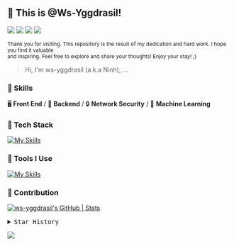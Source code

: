 ## 👋 This is @Ws-Yggdrasil!

[![][github-follower-shield]][github-follower-stats]
[![][informatn-x-shield]][informatn-x-link]
[![][informatn-telegram-shield]][informatn-telegram-link]
[![][informatn-email-shield]][informatn-email-address]

<sup>Thank you for visiting. This repository is the result of my dedication and hard work. I hope you find it valuable<br/>
and inspiring. Feel free to explore and share your thoughts!
Enjoy your stay! ;)</sup>

> Hi, I'm ws-yggdrasil (a.k.a Ninh), ...

### 🔨 Skills

🖥️ **Front End** / 🔧 **Backend** / 🔒 **Network Security** / 🧠 **Machine Learning**

### 🍉 Tech Stack

[![My Skills][tech-stack-skillicons-shield]](https://skillicons.dev)

### 🔨 Tools I Use

[![My Skills][tools-skillicons-shield]](https://skillicons.dev)

### 🍏 Contribution

[![ws-yggdrasil's GitHub | Stats][contribution-stats-shield]][contribution-stats-link]

<details>
  <summary><kbd>Star History</kbd></summary>
  <picture>
    <source media="(prefers-color-scheme: light)" srcset="https://api.star-history.com/svg?repos=ws-yggdrasil%2Fyggw&theme=light&type=Date">
    <img width="100%" src="https://api.star-history.com/svg?repos=ws-yggdrasil%2Fyggw&type=Date">
  </picture>
</details>

[![][github-contribution-grid-snake-shield]][github-contribution-grid-snake-link]

<!-- SNAKE GROUP -->

[github-contribution-grid-snake-shield]: https://raw.githubusercontent.com/ws-yggdrasil/ws-yggdrasil/output/github-contribution-grid-snake-dark.svg
[github-contribution-grid-snake-link]: https://github.com/Platane/snk

<!-- SKILLICONS SHIELDS GROUP -->

[tech-stack-skillicons-shield]: https://skillicons.dev/icons?i=python,arduino,nodejs,php,react,next,vue,nuxt,angular,express,tailwindcss,redux,bootstrap,html,css,js,jquery,ts,scss,django,flask,tensorflow,opencv,threejs
[tools-skillicons-shield]: https://skillicons.dev/icons?i=mysql,sqlite,redis,postgresql,docker,nginx,git,npm,pnpm,yarn,vite,vitest,webpack,babel,github,githubactions,figma,aws,azure,gcp,cloudflare,vercel,heroku

<!-- CONTRIBUTION GROUP -->

[contribution-stats-shield]: https://stats.quira.sh/ws-yggdrasil/github?theme=dark
[contribution-stats-link]: https://quira.sh?utm_source=widgets&utm_campaign=ws-yggdrasi

<!-- SHIELDS GROUP -->

[github-follower-shield]: https://img.shields.io/github/followers/ws-yggdrasil?style=flat-square&logo=github&labelColor=black&color=ffb155
[informatn-x-shield]: https://img.shields.io/badge/-Walpurgis-black?labelColor=black&logo=x&logoColor=white&style=flat-square
[informatn-telegram-shield]: https://img.shields.io/badge/-Yggdrasil%20Walps-black?labelColor=black&logo=telegram&logoColor=white&style=flat-square
[informatn-email-shield]: https://img.shields.io/badge/-hoangthaininh.hgn@gmail.com-black?labelColor=black&logo=gmail&logoColor=white&style=flat-square

<!-- LINK BUTTONS GROUP -->

[github-follower-stats]: https://github.com/ws-yggdrasil
[informatn-x-link]: https://x.com/louiswalpurgis
[informatn-telegram-link]: https://t.me/louiswalpurgis
[informatn-email-address]: mailto:hoangthaininh.hgn@gmail.com
